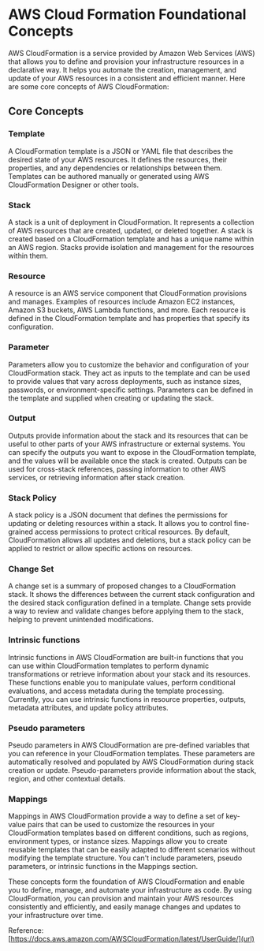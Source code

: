 # AWS Cloud Formation Foundational Concepts 
AWS CloudFormation is a service provided by Amazon Web Services (AWS) that allows you to define and provision your infrastructure resources in a declarative way. It helps you automate the creation, management, and update of your AWS resources in a consistent and efficient manner. Here are some core concepts of AWS CloudFormation:
## Core Concepts
### Template
A CloudFormation template is a JSON or YAML file that describes the desired state of your AWS resources. It defines the resources, their properties, and any dependencies or relationships between them. Templates can be authored manually or generated using AWS CloudFormation Designer or other tools.
### Stack
A stack is a unit of deployment in CloudFormation. It represents a collection of AWS resources that are created, updated, or deleted together. A stack is created based on a CloudFormation template and has a unique name within an AWS region. Stacks provide isolation and management for the resources within them.
### Resource
A resource is an AWS service component that CloudFormation provisions and manages. Examples of resources include Amazon EC2 instances, Amazon S3 buckets, AWS Lambda functions, and more. Each resource is defined in the CloudFormation template and has properties that specify its configuration.
### Parameter
Parameters allow you to customize the behavior and configuration of your CloudFormation stack. They act as inputs to the template and can be used to provide values that vary across deployments, such as instance sizes, passwords, or environment-specific settings. Parameters can be defined in the template and supplied when creating or updating the stack.
### Output
Outputs provide information about the stack and its resources that can be useful to other parts of your AWS infrastructure or external systems. You can specify the outputs you want to expose in the CloudFormation template, and the values will be available once the stack is created. Outputs can be used for cross-stack references, passing information to other AWS services, or retrieving information after stack creation.
### Stack Policy
A stack policy is a JSON document that defines the permissions for updating or deleting resources within a stack. It allows you to control fine-grained access permissions to protect critical resources. By default, CloudFormation allows all updates and deletions, but a stack policy can be applied to restrict or allow specific actions on resources.
### Change Set
A change set is a summary of proposed changes to a CloudFormation stack. It shows the differences between the current stack configuration and the desired stack configuration defined in a template. Change sets provide a way to review and validate changes before applying them to the stack, helping to prevent unintended modifications.
### Intrinsic functions
Intrinsic functions in AWS CloudFormation are built-in functions that you can use within CloudFormation templates to perform dynamic transformations or retrieve information about your stack and its resources. These functions enable you to manipulate values, perform conditional evaluations, and access metadata during the template processing. Currently, you can use intrinsic functions in resource properties, outputs, metadata attributes, and update policy attributes. 
### Pseudo parameters
Pseudo parameters in AWS CloudFormation are pre-defined variables that you can reference in your CloudFormation templates. These parameters are automatically resolved and populated by AWS CloudFormation during stack creation or update. Pseudo-parameters provide information about the stack, region, and other contextual details.
### Mappings
Mappings in AWS CloudFormation provide a way to define a set of key-value pairs that can be used to customize the resources in your CloudFormation templates based on different conditions, such as regions, environment types, or instance sizes. Mappings allow you to create reusable templates that can be easily adapted to different scenarios without modifying the template structure. You can't include parameters, pseudo parameters, or intrinsic functions in the Mappings section.

These concepts form the foundation of AWS CloudFormation and enable you to define, manage, and automate your infrastructure as code. By using CloudFormation, you can provision and maintain your AWS resources consistently and efficiently, and easily manage changes and updates to your infrastructure over time.

Reference: [https://docs.aws.amazon.com/AWSCloudFormation/latest/UserGuide/](url)

